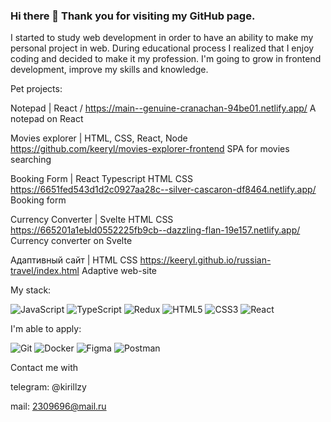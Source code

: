 ### Hi there 👋 Thank you for visiting my GitHub page. 

I started to study web development in order to have an ability to make my personal project in web. During educational process I realized that I enjoy coding and decided to make it my profession. I'm going to grow in frontend development, improve my skills and knowledge. 

Pet projects:

Notepad | React /
https://main--genuine-cranachan-94be01.netlify.app/
A notepad on React

Movies explorer | HTML, CSS, React, Node
https://github.com/keeryl/movies-explorer-frontend
SPA for movies searching

Booking Form | React Typescript HTML CSS
https://6651fed543d1d2c0927aa28c--silver-cascaron-df8464.netlify.app/
Booking form

Currency Converter | Svelte HTML CSS
https://665201а1eЫd0552225fb9cb--dazzling-flan-19e157.netlify.app/
Currency converter on Svelte

Адаптивный сайт | HTML CSS
https://keeryl.github.io/russian-travel/index.html
Adaptive web-site 

My stack:

![JavaScript](https://img.shields.io/badge/javascript-%23323330.svg?style=for-the-badge&logo=javascript&logoColor=%23F7DF1E)
![TypeScript](https://img.shields.io/badge/typescript-%23007ACC.svg?style=for-the-badge&logo=typescript&logoColor=white)
![Redux](https://img.shields.io/badge/redux-%23593d88.svg?style=for-the-badge&logo=redux&logoColor=white)
![HTML5](https://img.shields.io/badge/html5-%23E34F26.svg?style=for-the-badge&logo=html5&logoColor=white)
![CSS3](https://img.shields.io/badge/css3-%231572B6.svg?style=for-the-badge&logo=css3&logoColor=white)
![React](https://img.shields.io/badge/react-%2320232a.svg?style=for-the-badge&logo=react&logoColor=%2361DAFB)

I'm able to apply:

![Git](https://img.shields.io/badge/git-%23F05033.svg?style=for-the-badge&logo=git&logoColor=white)
![Docker](https://img.shields.io/badge/docker-%230db7ed.svg?style=for-the-badge&logo=docker&logoColor=white)
![Figma](https://img.shields.io/badge/figma-%23F24E1E.svg?style=for-the-badge&logo=figma&logoColor=white)
![Postman](https://img.shields.io/badge/Postman-FF6C37?style=for-the-badge&logo=postman&logoColor=white)

Contact me with

telegram: @kirillzy

mail: 2309696@mail.ru
